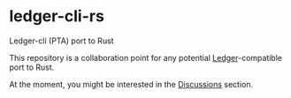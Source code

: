 # ledger-cli-rs
Ledger-cli (PTA) port to Rust

This repository is a collaboration point for any potential [Ledger](https://ledger-cli.org/)-compatible port to Rust.

At the moment, you might be interested in the [Discussions](https://github.com/alensiljak/ledger-cli-rs/discussions) section.
